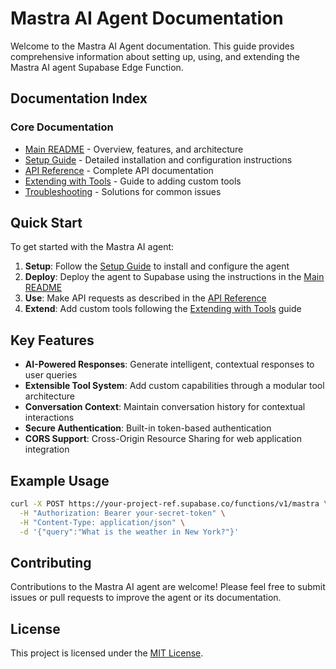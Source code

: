 # Mastra AI Agent Documentation

Welcome to the Mastra AI Agent documentation. This guide provides comprehensive information about setting up, using, and extending the Mastra AI agent Supabase Edge Function.

## Documentation Index

### Core Documentation

- [Main README](../README.md) - Overview, features, and architecture
- [Setup Guide](setup-guide.md) - Detailed installation and configuration instructions
- [API Reference](api-reference.md) - Complete API documentation
- [Extending with Tools](extending-with-tools.md) - Guide to adding custom tools
- [Troubleshooting](troubleshooting.md) - Solutions for common issues

## Quick Start

To get started with the Mastra AI agent:

1. **Setup**: Follow the [Setup Guide](setup-guide.md) to install and configure the agent
2. **Deploy**: Deploy the agent to Supabase using the instructions in the [Main README](../README.md#deployment)
3. **Use**: Make API requests as described in the [API Reference](api-reference.md)
4. **Extend**: Add custom tools following the [Extending with Tools](extending-with-tools.md) guide

## Key Features

- **AI-Powered Responses**: Generate intelligent, contextual responses to user queries
- **Extensible Tool System**: Add custom capabilities through a modular tool architecture
- **Conversation Context**: Maintain conversation history for contextual interactions
- **Secure Authentication**: Built-in token-based authentication
- **CORS Support**: Cross-Origin Resource Sharing for web application integration

## Example Usage

```bash
curl -X POST https://your-project-ref.supabase.co/functions/v1/mastra \
  -H "Authorization: Bearer your-secret-token" \
  -H "Content-Type: application/json" \
  -d '{"query":"What is the weather in New York?"}'
```

## Contributing

Contributions to the Mastra AI agent are welcome! Please feel free to submit issues or pull requests to improve the agent or its documentation.

## License

This project is licensed under the [MIT License](../LICENSE).